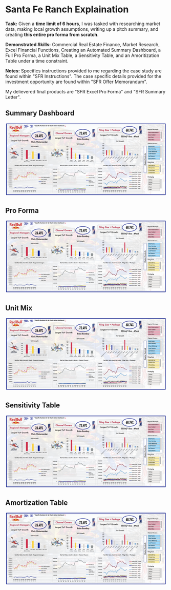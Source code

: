 # Santa Fe Ranch Explaination

**Task:** Given a **time limit of 6 hours**, I was tasked with researching market data, making local growth assumptions, writing up a pitch summary, and creating **this entire pro forma from scratch**. 

**Demonstrated Skills:** Commercial Real Estate Finance, Market Research, Excel Financial Functions, Creating an Automated Summary Dashboard, a Full Pro Forma, a Unit Mix Table, a Sensitivity Table, and an Amoritization Table under a time constraint. 

**Notes:** Specifics instructions provided to me regarding the case study are found within "SFR Instructions". The case specific details provided for the investment opportunity are found within "SFR Offer Memorandum". 

My delievered final products are "SFR Excel Pro Forma" and "SFR Summary Letter".



## Summary Dashboard
![alt text](https://github.com/asilich123/Resume_Projects/blob/main/EXCEL:DASHBOARD%20-%20Red%20Bull/Dashboard%20Images/Dashboard%201.png?raw=true)

## Pro Forma
![alt text](https://github.com/asilich123/Resume_Projects/blob/main/EXCEL:DASHBOARD%20-%20Red%20Bull/Dashboard%20Images/Dashboard%201.png?raw=true)

## Unit Mix
![alt text](https://github.com/asilich123/Resume_Projects/blob/main/EXCEL:DASHBOARD%20-%20Red%20Bull/Dashboard%20Images/Dashboard%201.png?raw=true)

## Sensitivity Table
![alt text](https://github.com/asilich123/Resume_Projects/blob/main/EXCEL:DASHBOARD%20-%20Red%20Bull/Dashboard%20Images/Dashboard%201.png?raw=true)

## Amortization Table
![alt text](https://github.com/asilich123/Resume_Projects/blob/main/EXCEL:DASHBOARD%20-%20Red%20Bull/Dashboard%20Images/Dashboard%201.png?raw=true)